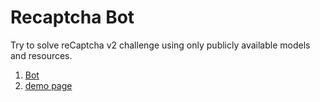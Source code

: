 # Recaptcha Bot
Try to solve reCaptcha v2 challenge using only publicly available models and resources.


1. [Bot](bot/README.md)
2. [demo page](demo-page/README.md)
